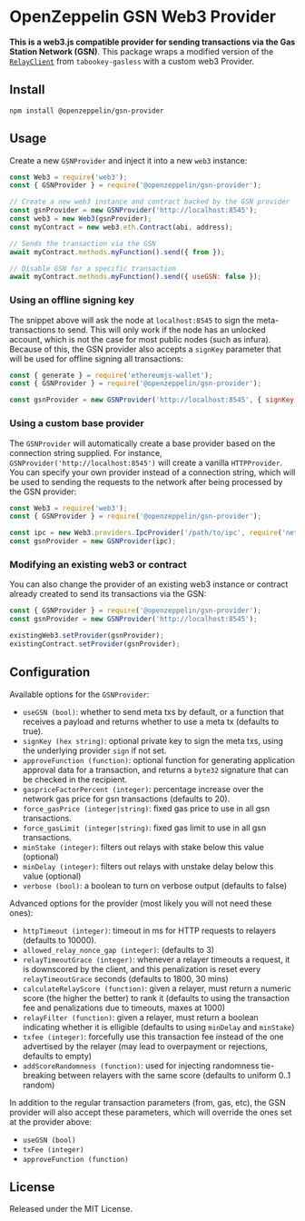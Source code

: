 # OpenZeppelin GSN Web3 Provider

**This is a web3.js compatible provider for sending transactions via the Gas Station Network (GSN)**. This package wraps a modified version of the [`RelayClient`](https://github.com/tabookey/tabookey-gasless/blob/master/src/js/relayclient/RelayClient.js) from `tabookey-gasless` with a custom web3 Provider. 

## Install

```
npm install @openzeppelin/gsn-provider
```

## Usage

Create a new `GSNProvider` and inject it into a new `web3` instance:

```js
const Web3 = require('web3');
const { GSNProvider } = require('@openzeppelin/gsn-provider');

// Create a new web3 instance and contract backed by the GSN provider
const gsnProvider = new GSNProvider('http://localhost:8545');
const web3 = new Web3(gsnProvider);
const myContract = new web3.eth.Contract(abi, address);

// Sends the transaction via the GSN
await myContract.methods.myFunction().send({ from });

// Disable GSN for a specific transaction
await myContract.methods.myFunction().send({ useGSN: false });
```

### Using an offline signing key

The snippet above will ask the node at `localhost:8545` to sign the meta-transactions to send. This will only work if the node has an unlocked account, which is not the case for most public nodes (such as infura). Because of this, the GSN provider also accepts a `signKey` parameter that will be used for offline signing all transactions:

```js
const { generate } = require('ethereumjs-wallet');
const { GSNProvider } = require('@openzeppelin/gsn-provider');

const gsnProvider = new GSNProvider('http://localhost:8545', { signKey: generate().privKey });
```

### Using a custom base provider

The `GSNProvider` will automatically create a base provider based on the connection string supplied. For instance, `GSNProvider('http://localhost:8545')` will create a vanilla `HTTPProvider`. You can specify your own provider instead of a connection string, which will be used to sending the requests to the network after being processed by the GSN provider:

```js
const Web3 = require('web3');
const { GSNProvider } = require('@openzeppelin/gsn-provider');

const ipc = new Web3.providers.IpcProvider('/path/to/ipc', require('net'));
const gsnProvider = new GSNProvider(ipc);
```

### Modifying an existing web3 or contract

You can also change the provider of an existing web3 instance or contract already created to send its transactions via the GSN:

```js
const { GSNProvider } = require('@openzeppelin/gsn-provider');
const gsnProvider = new GSNProvider('http://localhost:8545');

existingWeb3.setProvider(gsnProvider);
existingContract.setProvider(gsnProvider);
```

## Configuration

Available options for the `GSNProvider`:

* `useGSN (bool)`: whether to send meta txs by default, or a function that receives a payload and returns whether to use a meta tx (defaults to true).
* `signKey (hex string)`: optional private key to sign the meta txs, using the underlying provider `sign` if not set.
* `approveFunction (function)`: optional function for generating application approval data for a transaction, and returns a `byte32` signature that can be checked in the recipient.
* `gaspriceFactorPercent (integer)`: percentage increase over the network gas price for gsn transactions (defaults to 20).
* `force_gasPrice (integer|string)`: fixed gas price to use in all gsn transactions.
* `force_gasLimit (integer|string)`: fixed gas limit to use in all gsn transactions.
* `minStake (integer)`: filters out relays with stake below this value (optional)
* `minDelay (integer)`: filters out relays with unstake delay below this value (optional)
* `verbose (bool)`: a boolean to turn on verbose output (defaults to false)

Advanced options for the provider (most likely you will not need these ones):

* `httpTimeout (integer)`: timeout in ms for HTTP requests to relayers (defaults to 10000).
* `allowed_relay_nonce_gap (integer)`: (defaults to 3)
* `relayTimeoutGrace (integer)`: whenever a relayer timeouts a request, it is downscored by the client, and this penalization is reset every `relayTimeoutGrace` seconds (defaults to 1800, 30 mins)
* `calculateRelayScore (function)`: given a relayer, must return a numeric score (the higher the better) to rank it (defaults to using the transaction fee and penalizations due to timeouts, maxes at 1000)
* `relayFilter (function)`: given a relayer, must return a boolean indicating whether it is elligible (defaults to using `minDelay` and `minStake`)
* `txfee (integer)`: forcefully use this transaction fee instead of the one advertised by the relayer (may lead to overpayment or rejections, defaults to empty)
* `addScoreRandomness (function)`: used for injecting randomness tie-breaking between relayers with the same score (defaults to uniform 0..1 random)

In addition to the regular transaction parameters (from, gas, etc), the GSN provider will also accept these parameters, which will override the ones set at the provider above:

* `useGSN (bool)`
* `txFee (integer)`
* `approveFunction (function)`

## License

Released under the MIT License.
